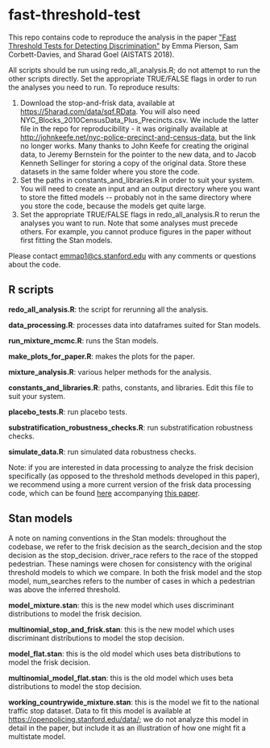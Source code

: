 # fast-threshold-test

This repo contains code to reproduce the analysis in the paper ["Fast Threshold Tests for Detecting Discrimination"](https://arxiv.org/abs/1702.08536) by Emma Pierson, Sam Corbett-Davies, and Sharad Goel (AISTATS 2018).  

All scripts should be run using redo_all_analysis.R; do not attempt to run the other scripts directly. Set the appropriate TRUE/FALSE flags in order to run the analyses you need to run. To reproduce results: 

1. Download the stop-and-frisk data, available at https://5harad.com/data/sqf.RData. You will also need NYC_Blocks_2010CensusData_Plus_Precincts.csv. We include the latter file in the repo for reproducibility - it was originally available at http://johnkeefe.net/nyc-police-precinct-and-census-data, but the link no longer works. Many thanks to John Keefe for creating the original data, to Jeremy Bernstein for the pointer to the new data, and to Jacob Kenneth Sellinger for storing a copy of the original data.  Store these datasets in the same folder where you store the code.  
2. Set the paths in constants_and_libraries.R in order to suit your system. You will need to create an input and an output directory where you want to store the fitted models -- probably not in the same directory where you store the code, because the models get quite large. 
3. Set the appropriate TRUE/FALSE flags in redo_all_analysis.R to rerun the analyses you want to run. Note that some analyses must precede others. For example, you cannot produce figures in the paper without first fitting the Stan models. 

Please contact emmap1@cs.stanford.edu with any comments or questions about the code. 

## R scripts

**redo_all_analysis.R**: the script for rerunning all the analysis.

**data_processing.R**: processes data into dataframes suited for Stan models. 

**run_mixture_mcmc.R**: runs the Stan models.

**make_plots_for_paper.R**: makes the plots for the paper. 

**mixture_analysis.R**: various helper methods for the analysis.

**constants_and_libraries.R**: paths, constants, and libraries. Edit this file to suit your system.

**placebo_tests.R**: run placebo tests. 

**substratification_robustness_checks.R**: run substratification robustness checks. 

**simulate_data.R**: run simulated data robustness checks. 

Note: if you are interested in data processing to analyze the frisk decision specifically (as opposed to the threshold methods developed in this paper), we recommend using a more current version of the frisk data processing code, which can be found [here](https://arxiv.org/abs/1809.05651) accompanying [this paper](https://arxiv.org/abs/1809.05651). 

## Stan models

A note on naming conventions in the Stan models: throughout the codebase, we refer to the frisk decision as the search_decision and the stop decision as the stop_decision. driver_race refers to the race of the stopped pedestrian. These namings were chosen for consistency with the original threshold models to which we compare. In both the frisk model and the stop model, num_searches refers to the number of cases in which a pedestrian was above the inferred threshold.

**model_mixture.stan**: this is the new model which uses discriminant distributions to model the frisk decision. 

**multinomial_stop_and_frisk.stan**: this is the new model which uses discriminant distributions to model the stop decision. 

**model_flat.stan**: this is the old model which uses beta distributions to model the frisk decision.

**multinomial_model_flat.stan**: this is the old model which uses beta distributions to model the stop decision.

**working_countrywide_mixture.stan**: this is the model we fit to the national traffic stop dataset. Data to fit this model is available at https://openpolicing.stanford.edu/data/; we do not analyze this model in detail in the paper, but include it as an illustration of how one might fit a multistate model. 


